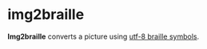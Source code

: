 # img2braille
**Img2braille** converts a picture using [utf-8 braille symbols](http://www.fileformat.info/info/unicode/block/braille_patterns/utf8test.htm).

